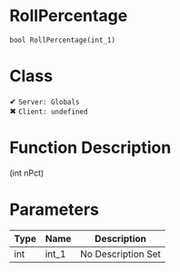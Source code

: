 # RollPercentage
```
bool RollPercentage(int_1)
```
# Class
✔ `Server: Globals`  
✖ `Client: undefined`  

# Function Description
(int nPct)
# Parameters
Type|Name|Description
--|--|--
int|int_1|No Description Set
